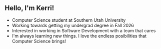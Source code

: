 ## Hello, I'm Kerri!

- Computer Science student at Southern Utah University
- Working towards getting my undergrad degree in Fall 2026
- Interested in working in Software Development with a team that cares
- I'm always learning new things. I love the endless posibilities that Computer Science brings!
